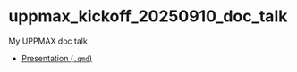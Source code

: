# uppmax_kickoff_20250910_doc_talk

My UPPMAX doc talk

- [Presentation (`.qmd`)](presentation.qmd)
